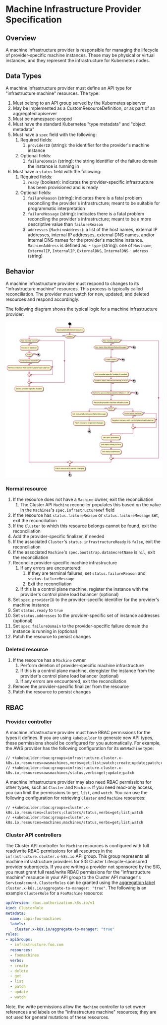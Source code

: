 # Machine Infrastructure Provider Specification

## Overview

A machine infrastructure provider is responsible for managing the lifecycle of provider-specific machine instances.
These may be physical or virtual instances, and they represent the infrastructure for Kubernetes nodes.

## Data Types

A machine infrastructure provider must define an API type for "infrastructure machine" resources. The type:

1. Must belong to an API group served by the Kubernetes apiserver
2. May be implemented as a CustomResourceDefinition, or as part of an aggregated apiserver
3. Must be namespace-scoped
4. Must have the standard Kubernetes "type metadata" and "object metadata"
5. Must have a `spec` field with the following:
    1. Required fields:
        1. `providerID` (string): the identifier for the provider's machine instance
    2. Optional fields:
        1. `failureDomain` (string): the string identifier of the failure domain the instance is running in
6. Must have a `status` field with the following:
    1. Required fields:
        1. `ready` (boolean): indicates the provider-specific infrastructure has been provisioned and is ready
    2. Optional fields:
        1. `failureReason` (string): indicates there is a fatal problem reconciling the provider's infrastructure;
            meant to be suitable for programmatic interpretation
        2. `failureMessage` (string): indicates there is a fatal problem reconciling the provider's infrastructure;
            meant to be a more descriptive value than `failureReason`
        3. `addresses` (`MachineAddress`): a list of the host names, external IP addresses, internal IP addresses,
            external DNS names, and/or internal DNS names for the provider's machine instance. `MachineAddress` is
            defined as:
                - `type` (string): one of `Hostname`, `ExternalIP`, `InternalIP`, `ExternalDNS`, `InternalDNS`
                - `address` (string)

## Behavior

A machine infrastructure provider must respond to changes to its "infrastructure machine" resources. This process is
typically called reconciliation. The provider must watch for new, updated, and deleted resources and respond
accordingly.

The following diagram shows the typical logic for a machine infrastructure provider:

![Machine infrastructure provider activity diagram](../../images/machine-infra-provider.png)

### Normal resource

1. If the resource does not have a `Machine` owner, exit the reconciliation
    1. The Cluster API `Machine` reconciler populates this based on the value in the `Machines`'s
       `spec.infrastructureRef` field
1. If the resource has `status.failureReason` or `status.failureMessage` set, exit the reconciliation
1. If the `Cluster` to which this resource belongs cannot be found, exit the reconciliation
1. Add the provider-specific finalizer, if needed
1. If the associated `Cluster`'s `status.infrastructureReady` is `false`, exit the reconciliation
1. If the associated `Machine`'s `spec.bootstrap.dataSecretName` is `nil`, exit the reconciliation
1. Reconcile provider-specific machine infrastructure
    1. If any errors are encountered:
        1. If they are terminal failures, set `status.failureReason` and `status.failureMessage`
        1. Exit the reconciliation
    1. If this is a control plane machine, register the instance with the provider's control plane load balancer
       (optional)
1. Set `spec.providerID` to the provider-specific identifier for the provider's machine instance
1. Set `status.ready` to `true`
1. Set `status.addresses` to the provider-specific set of instance addresses (optional) 
1. Set `spec.failureDomain` to the provider-specific failure domain the instance is running in (optional)
1. Patch the resource to persist changes

### Deleted resource

1. If the resource has a `Machine` owner
    1. Perform deletion of provider-specific machine infrastructure
    1. If this is a control plane machine, deregister the instance from the provider's control plane load balancer
       (optional)
    1. If any errors are encountered, exit the reconciliation
1. Remove the provider-specific finalizer from the resource
1. Patch the resource to persist changes

## RBAC

### Provider controller

A machine infrastructure provider must have RBAC permissions for the types it defines. If you are using `kubebuilder` to
generate new API types, these permissions should be configured for you automatically. For example, the AWS provider has
the following configuration for its `AWSMachine` type:

```
// +kubebuilder:rbac:groups=infrastructure.cluster.x-k8s.io,resources=awsmachines,verbs=get;list;watch;create;update;patch;delete
// +kubebuilder:rbac:groups=infrastructure.cluster.x-k8s.io,resources=awsmachines/status,verbs=get;update;patch
```

A machine infrastructure provider may also need RBAC permissions for other types, such as `Cluster` and `Machine`. If
you need read-only access, you can limit the permissions to `get`, `list`, and `watch`. You can use the following
configuration for retrieving `Cluster` and `Machine` resources:

```
// +kubebuilder:rbac:groups=cluster.x-k8s.io,resources=clusters;clusters/status,verbs=get;list;watch
// +kubebuilder:rbac:groups=cluster.x-k8s.io,resources=machines;machines/status,verbs=get;list;watch
```

### Cluster API controllers

The Cluster API controller for `Machine` resources is configured with full read/write RBAC
permissions for all resources in the `infrastructure.cluster.x-k8s.io` API group. This group
represents all machine infrastructure providers for SIG Cluster Lifecycle-sponsored provider
subprojects. If you are writing a provider not sponsored by the SIG, you must grant full read/write
RBAC permissions for the "infrastructure machine" resource in your API group to the Cluster API
manager's `ServiceAccount`. `ClusterRoles` can be granted using the [aggregation label]
`cluster.x-k8s.io/aggregate-to-manager: "true"`. The following is an example `ClusterRole` for a
`FooMachine` resource:

```yaml
apiVersion: rbac.authorization.k8s.io/v1
kind: ClusterRole
metadata:
  name: capi-foo-machines
  labels:
    cluster.x-k8s.io/aggregate-to-manager: "true"
rules:
- apiGroups:
  - infrastructure.foo.com
  resources:
  - foomachines
  verbs:
  - create
  - delete
  - get
  - list
  - patch
  - update
  - watch
```

Note, the write permissions allow the `Machine` controller to set owner references and labels on the
"infrastructure machine" resources; they are not used for general mutations of these resources.

[aggregation label]: https://kubernetes.io/docs/reference/access-authn-authz/rbac/#aggregated-clusterroles
